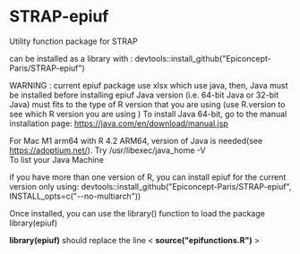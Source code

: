 # STRAP-epiuf
Utility function package  for STRAP  
  
can be installed as a library with :
devtools::install_github("Epiconcept-Paris/STRAP-epiuf")

WARNING : current epiuf package use xlsx which use java, then, Java must be installed before installing epiuf
Java version (i.e. 64-bit Java or 32-bit Java) must fits to the type of R version that you are using 
(use R.version to see which R version you are using )
To install Java 64-bit, go to the manual installation page: https://java.com/en/download/manual.jsp

For Mac M1 arm64 with R 4.2 ARM64,  version of Java is needed(see https://adoptium.net/).
Try /usr/libexec/java_home -V   
To list your Java Machine

if you have more than one version of R, you can install epiuf for the current version only using:
devtools::install_github("Epiconcept-Paris/STRAP-epiuf", INSTALL_opts=c("--no-multiarch"))


Once installed, you can use the library() function to load the package
library(epiuf)

**library(epiuf)** should replace the line  <  **source("epifunctions.R")**  >


